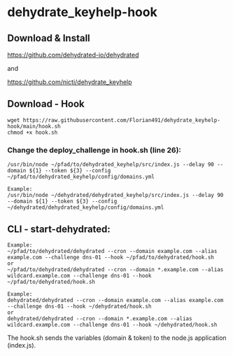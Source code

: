 # dehydrate_keyhelp-hook

## Download & Install

https://github.com/dehydrated-io/dehydrated

and

https://github.com/nicti/dehydrate_keyhelp

## Download - Hook

```
wget https://raw.githubusercontent.com/Florian491/dehydrate_keyhelp-hook/main/hook.sh
chmod +x hook.sh
```

### Change the deploy_challenge in hook.sh (line 26):

```
/usr/bin/node ~/pfad/to/dehydrated_keyhelp/src/index.js --delay 90 --domain ${1} --token ${3} --config ~/pfad/to/dehydrated_keyhelp/config/domains.yml
```

```
Example:
/usr/bin/node ~/dehydrated/dehydrated_keyhelp/src/index.js --delay 90 --domain ${1} --token ${3} --config ~/dehydrated/dehydrated_keyhelp/config/domains.yml
```

## CLI - start-dehydrated:

```
Example:
~/pfad/to/dehydrated/dehydrated --cron --domain example.com --alias example.com --challenge dns-01 --hook ~/pfad/to/dehydrated/hook.sh
or
~/pfad/to/dehydrated/dehydrated --cron --domain *.example.com --alias wildcard.example.com --challenge dns-01 --hook ~/pfad/to/dehydrated/hook.sh
```

```
Example:
dehydrated/dehydrated --cron --domain example.com --alias example.com --challenge dns-01 --hook ~/dehydrated/hook.sh
or
dehydrated/dehydrated --cron --domain *.example.com --alias wildcard.example.com --challenge dns-01 --hook ~/dehydrated/hook.sh
```

The hook.sh sends the variables (domain & token) to the node.js application (index.js).

